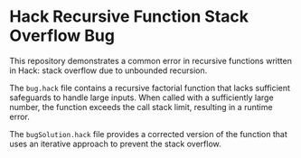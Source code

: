# Hack Recursive Function Stack Overflow Bug

This repository demonstrates a common error in recursive functions written in Hack: stack overflow due to unbounded recursion. 

The `bug.hack` file contains a recursive factorial function that lacks sufficient safeguards to handle large inputs.  When called with a sufficiently large number, the function exceeds the call stack limit, resulting in a runtime error.

The `bugSolution.hack` file provides a corrected version of the function that uses an iterative approach to prevent the stack overflow.